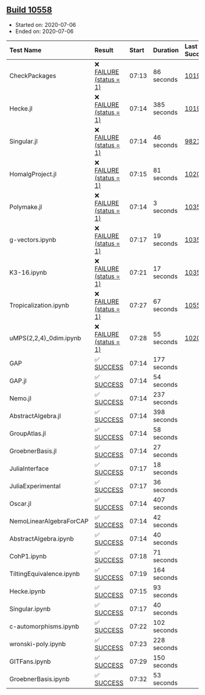 ## [Build 10558](https://oscarci.mathematik.uni-kl.de/job/oscar/10558/)

* Started on: 2020-07-06
* Ended on: 2020-07-06

| Test Name    | Result | Start | Duration | Last Success | First Failure |
|:-------------|:-------|:------|:---------|:-------------|:--------------|
| CheckPackages | ❌ [FAILURE (status = 1)](https://oscarci.mathematik.uni-kl.de/job/oscar/10558/artifact/logs/build-10558/CheckPackages.log) | 07:13 | 86 seconds | [10197](https://oscarci.mathematik.uni-kl.de/job/oscar/10197/) | [10198](https://oscarci.mathematik.uni-kl.de/job/oscar/10198/) |
| Hecke.jl | ❌ [FAILURE (status = 1)](https://oscarci.mathematik.uni-kl.de/job/oscar/10558/artifact/logs/build-10558/Hecke.jl.log) | 07:14 | 385 seconds | [10197](https://oscarci.mathematik.uni-kl.de/job/oscar/10197/) | [10198](https://oscarci.mathematik.uni-kl.de/job/oscar/10198/) |
| Singular.jl | ❌ [FAILURE (status = 1)](https://oscarci.mathematik.uni-kl.de/job/oscar/10558/artifact/logs/build-10558/Singular.jl.log) | 07:14 | 46 seconds | [9821](https://oscarci.mathematik.uni-kl.de/job/oscar/9821/) | [9822](https://oscarci.mathematik.uni-kl.de/job/oscar/9822/) |
| HomalgProject.jl | ❌ [FAILURE (status = 1)](https://oscarci.mathematik.uni-kl.de/job/oscar/10558/artifact/logs/build-10558/HomalgProject.jl.log) | 07:15 | 81 seconds | [10209](https://oscarci.mathematik.uni-kl.de/job/oscar/10209/) | [10210](https://oscarci.mathematik.uni-kl.de/job/oscar/10210/) |
| Polymake.jl | ❌ [FAILURE (status = 1)](https://oscarci.mathematik.uni-kl.de/job/oscar/10558/artifact/logs/build-10558/Polymake.jl.log) | 07:14 | 3 seconds | [10356](https://oscarci.mathematik.uni-kl.de/job/oscar/10356/) | [10357](https://oscarci.mathematik.uni-kl.de/job/oscar/10357/) |
| g-vectors.ipynb | ❌ [FAILURE (status = 1)](https://oscarci.mathematik.uni-kl.de/job/oscar/10558/artifact/logs/build-10558/g-vectors.ipynb.log) | 07:17 | 19 seconds | [10356](https://oscarci.mathematik.uni-kl.de/job/oscar/10356/) | [10357](https://oscarci.mathematik.uni-kl.de/job/oscar/10357/) |
| K3-16.ipynb | ❌ [FAILURE (status = 1)](https://oscarci.mathematik.uni-kl.de/job/oscar/10558/artifact/logs/build-10558/K3-16.ipynb.log) | 07:21 | 17 seconds | [10356](https://oscarci.mathematik.uni-kl.de/job/oscar/10356/) | [10357](https://oscarci.mathematik.uni-kl.de/job/oscar/10357/) |
| Tropicalization.ipynb | ❌ [FAILURE (status = 1)](https://oscarci.mathematik.uni-kl.de/job/oscar/10558/artifact/logs/build-10558/Tropicalization.ipynb.log) | 07:27 | 67 seconds | [10557](https://oscarci.mathematik.uni-kl.de/job/oscar/10557/) | [10558](https://oscarci.mathematik.uni-kl.de/job/oscar/10558/) |
| uMPS(2,2,4)_0dim.ipynb | ❌ [FAILURE (status = 1)](https://oscarci.mathematik.uni-kl.de/job/oscar/10558/artifact/logs/build-10558/uMPS-2-2-4-_0dim.ipynb.log) | 07:28 | 55 seconds | [10209](https://oscarci.mathematik.uni-kl.de/job/oscar/10209/) | [10210](https://oscarci.mathematik.uni-kl.de/job/oscar/10210/) |
| GAP | ✅ [SUCCESS](https://oscarci.mathematik.uni-kl.de/job/oscar/10558/artifact/logs/build-10558/GAP.log) | 07:14 | 177 seconds |  |  |
| GAP.jl | ✅ [SUCCESS](https://oscarci.mathematik.uni-kl.de/job/oscar/10558/artifact/logs/build-10558/GAP.jl.log) | 07:14 | 54 seconds |  |  |
| Nemo.jl | ✅ [SUCCESS](https://oscarci.mathematik.uni-kl.de/job/oscar/10558/artifact/logs/build-10558/Nemo.jl.log) | 07:14 | 237 seconds |  |  |
| AbstractAlgebra.jl | ✅ [SUCCESS](https://oscarci.mathematik.uni-kl.de/job/oscar/10558/artifact/logs/build-10558/AbstractAlgebra.jl.log) | 07:14 | 398 seconds |  |  |
| GroupAtlas.jl | ✅ [SUCCESS](https://oscarci.mathematik.uni-kl.de/job/oscar/10558/artifact/logs/build-10558/GroupAtlas.jl.log) | 07:14 | 58 seconds |  |  |
| GroebnerBasis.jl | ✅ [SUCCESS](https://oscarci.mathematik.uni-kl.de/job/oscar/10558/artifact/logs/build-10558/GroebnerBasis.jl.log) | 07:14 | 27 seconds |  |  |
| JuliaInterface | ✅ [SUCCESS](https://oscarci.mathematik.uni-kl.de/job/oscar/10558/artifact/logs/build-10558/JuliaInterface.log) | 07:17 | 18 seconds |  |  |
| JuliaExperimental | ✅ [SUCCESS](https://oscarci.mathematik.uni-kl.de/job/oscar/10558/artifact/logs/build-10558/JuliaExperimental.log) | 07:17 | 36 seconds |  |  |
| Oscar.jl | ✅ [SUCCESS](https://oscarci.mathematik.uni-kl.de/job/oscar/10558/artifact/logs/build-10558/Oscar.jl.log) | 07:14 | 407 seconds |  |  |
| NemoLinearAlgebraForCAP | ✅ [SUCCESS](https://oscarci.mathematik.uni-kl.de/job/oscar/10558/artifact/logs/build-10558/NemoLinearAlgebraForCAP.log) | 07:14 | 42 seconds |  |  |
| AbstractAlgebra.ipynb | ✅ [SUCCESS](https://oscarci.mathematik.uni-kl.de/job/oscar/10558/artifact/logs/build-10558/AbstractAlgebra.ipynb.log) | 07:14 | 40 seconds |  |  |
| CohP1.ipynb | ✅ [SUCCESS](https://oscarci.mathematik.uni-kl.de/job/oscar/10558/artifact/logs/build-10558/CohP1.ipynb.log) | 07:18 | 71 seconds |  |  |
| TiltingEquivalence.ipynb | ✅ [SUCCESS](https://oscarci.mathematik.uni-kl.de/job/oscar/10558/artifact/logs/build-10558/TiltingEquivalence.ipynb.log) | 07:19 | 164 seconds |  |  |
| Hecke.ipynb | ✅ [SUCCESS](https://oscarci.mathematik.uni-kl.de/job/oscar/10558/artifact/logs/build-10558/Hecke.ipynb.log) | 07:15 | 93 seconds |  |  |
| Singular.ipynb | ✅ [SUCCESS](https://oscarci.mathematik.uni-kl.de/job/oscar/10558/artifact/logs/build-10558/Singular.ipynb.log) | 07:17 | 40 seconds |  |  |
| c-automorphisms.ipynb | ✅ [SUCCESS](https://oscarci.mathematik.uni-kl.de/job/oscar/10558/artifact/logs/build-10558/c-automorphisms.ipynb.log) | 07:22 | 102 seconds |  |  |
| wronski-poly.ipynb | ✅ [SUCCESS](https://oscarci.mathematik.uni-kl.de/job/oscar/10558/artifact/logs/build-10558/wronski-poly.ipynb.log) | 07:23 | 228 seconds |  |  |
| GITFans.ipynb | ✅ [SUCCESS](https://oscarci.mathematik.uni-kl.de/job/oscar/10558/artifact/logs/build-10558/GITFans.ipynb.log) | 07:29 | 150 seconds |  |  |
| GroebnerBasis.ipynb | ✅ [SUCCESS](https://oscarci.mathematik.uni-kl.de/job/oscar/10558/artifact/logs/build-10558/GroebnerBasis.ipynb.log) | 07:32 | 53 seconds |  |  |
